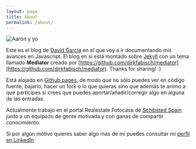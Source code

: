 ```yaml
---
layout: page
title: About
permalink: /about/
---
```


![Aarón y yo]({{site.url}}/assets/article_images/about/aaron-and-me.jpg)

Este es el blog de [David García](https://twitter.com/d4vecarter) en el que voy a ir documentando mis avances en Javascript. El blog en sí está montado sobre [Jekyll](http://jekyllrb.com/) con un tema llamado **Mediator** creado por [https://github.com/dirkfabisch/mediator](https://github.com/dirkfabisch/mediator). Thanks for sharing! :)

Está alojado en [Github pages](https://github.com/davecarter/jsblog), de modo que no sólo puedes ver en código fuente, bajarlo, hacer un fork o lo que quieras sino que además te animo a que participes si crees que puedes aportar/añadir/corregir algo en alguna de las entradas.

Actualmente trabajo en el portal Realestate Fotocasa de [Schibsted Spain](http://www.schibsted.es/) junto a un equipazo de gente motivada y con ganas de compartir conocimiento.

Si por algún motivo quieres saber algo más de mi puedes consultar mi [perfil en LinkedIn](https://www.linkedin.com/in/davidgarciaontivero)
